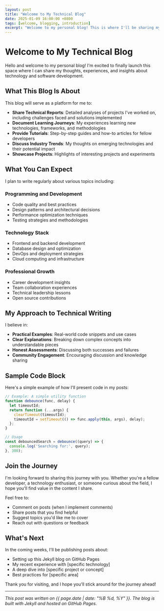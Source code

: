 ```yaml
---
layout: post
title: "Welcome to My Technical Blog"
date: 2025-01-09 16:00:00 +0800
tags: [welcome, blogging, introduction]
excerpt: "Welcome to my personal blog! This is where I'll be sharing my technical insights, project experiences, and thoughts about software development and technology."
---
```


# Welcome to My Technical Blog

Hello and welcome to my personal blog! I'm excited to finally launch this space where I can share my thoughts, experiences, and insights about technology and software development.

## What This Blog Is About

This blog will serve as a platform for me to:

- **Share Technical Reports**: Detailed analyses of projects I've worked on, including challenges faced and solutions implemented
- **Document Learning Journeys**: My experiences learning new technologies, frameworks, and methodologies
- **Provide Tutorials**: Step-by-step guides and how-to articles for fellow developers
- **Discuss Industry Trends**: My thoughts on emerging technologies and their potential impact
- **Showcase Projects**: Highlights of interesting projects and experiments

## What You Can Expect

I plan to write regularly about various topics including:

### Programming and Development
- Code quality and best practices
- Design patterns and architectural decisions
- Performance optimization techniques
- Testing strategies and methodologies

### Technology Stack
- Frontend and backend development
- Database design and optimization
- DevOps and deployment strategies
- Cloud computing and infrastructure

### Professional Growth
- Career development insights
- Team collaboration experiences
- Technical leadership lessons
- Open source contributions

## My Approach to Technical Writing

I believe in:
- **Practical Examples**: Real-world code snippets and use cases
- **Clear Explanations**: Breaking down complex concepts into understandable pieces
- **Honest Assessments**: Discussing both successes and failures
- **Community Engagement**: Encouraging discussion and knowledge sharing

## Sample Code Block

Here's a simple example of how I'll present code in my posts:

```javascript
// Example: A simple utility function
function debounce(func, delay) {
  let timeoutId;
  return function (...args) {
    clearTimeout(timeoutId);
    timeoutId = setTimeout(() => func.apply(this, args), delay);
  };
}

// Usage
const debouncedSearch = debounce((query) => {
  console.log('Searching for:', query);
}, 300);
```

## Join the Journey

I'm looking forward to sharing this journey with you. Whether you're a fellow developer, a technology enthusiast, or someone curious about the field, I hope you'll find value in the content I share.

Feel free to:
- Comment on posts (when I implement comments)
- Share posts that you find helpful
- Suggest topics you'd like me to cover
- Reach out with questions or feedback

## What's Next

In the coming weeks, I'll be publishing posts about:
- Setting up this Jekyll blog on GitHub Pages
- My recent experience with [specific technology]
- A deep dive into [specific project or concept]
- Best practices for [specific area]

Thank you for visiting, and I hope you'll stick around for the journey ahead!

---

*This post was written on {{ page.date | date: "%B %d, %Y" }}. The blog is built with Jekyll and hosted on GitHub Pages.*
